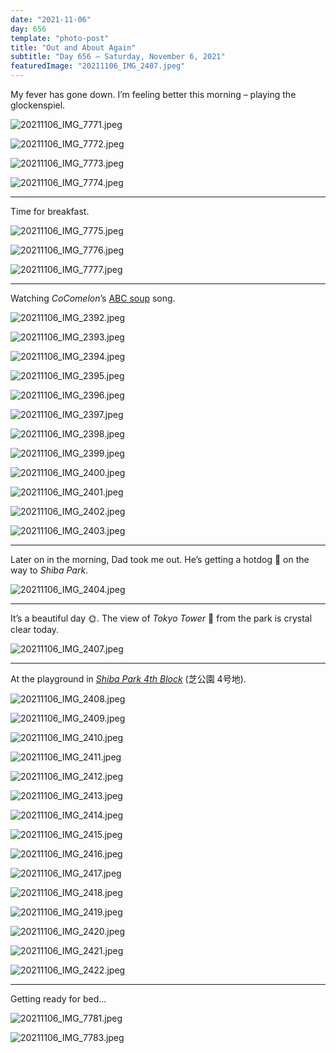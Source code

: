 ```yaml
---
date: "2021-11-06"
day: 656
template: "photo-post"
title: "Out and About Again"
subtitle: "Day 656 – Saturday, November 6, 2021"
featuredImage: "20211106_IMG_2407.jpeg"
---
```


My fever has gone down. I’m feeling better this morning – playing the glockenspiel.

![20211106_IMG_7771.jpeg](20211106_IMG_7771.jpeg)

![20211106_IMG_7772.jpeg](20211106_IMG_7772.jpeg)

![20211106_IMG_7773.jpeg](20211106_IMG_7773.jpeg)

![20211106_IMG_7774.jpeg](20211106_IMG_7774.jpeg)

<hr />

Time for breakfast.

![20211106_IMG_7775.jpeg](20211106_IMG_7775.jpeg)

![20211106_IMG_7776.jpeg](20211106_IMG_7776.jpeg)

![20211106_IMG_7777.jpeg](20211106_IMG_7777.jpeg)

<hr />

Watching *CoComelon*’s <a href="https://en.wikipedia.org/wiki/Alphabet_pasta">ABC soup</a> song.

![20211106_IMG_2392.jpeg](20211106_IMG_2392.jpeg)

![20211106_IMG_2393.jpeg](20211106_IMG_2393.jpeg)

![20211106_IMG_2394.jpeg](20211106_IMG_2394.jpeg)

![20211106_IMG_2395.jpeg](20211106_IMG_2395.jpeg)

![20211106_IMG_2396.jpeg](20211106_IMG_2396.jpeg)

![20211106_IMG_2397.jpeg](20211106_IMG_2397.jpeg)

![20211106_IMG_2398.jpeg](20211106_IMG_2398.jpeg)

![20211106_IMG_2399.jpeg](20211106_IMG_2399.jpeg)

![20211106_IMG_2400.jpeg](20211106_IMG_2400.jpeg)

![20211106_IMG_2401.jpeg](20211106_IMG_2401.jpeg)

![20211106_IMG_2402.jpeg](20211106_IMG_2402.jpeg)

![20211106_IMG_2403.jpeg](20211106_IMG_2403.jpeg)

<hr />

Later on in the morning, Dad took me out. He’s getting a hotdog 🌭 on the way to *Shiba Park*.

![20211106_IMG_2404.jpeg](20211106_IMG_2404.jpeg)

<hr />

It’s a beautiful day 🌞. The view of *Tokyo Tower* 🗼 from the park is crystal clear today.

![20211106_IMG_2407.jpeg](20211106_IMG_2407.jpeg)

<hr />

At the playground in *<a href="https://goo.gl/maps/MRHyp61nkJ3tnJoc6">Shiba Park 4th Block</a>* (芝公園 4号地).

![20211106_IMG_2408.jpeg](20211106_IMG_2408.jpeg)

![20211106_IMG_2409.jpeg](20211106_IMG_2409.jpeg)

![20211106_IMG_2410.jpeg](20211106_IMG_2410.jpeg)

![20211106_IMG_2411.jpeg](20211106_IMG_2411.jpeg)

![20211106_IMG_2412.jpeg](20211106_IMG_2412.jpeg)

![20211106_IMG_2413.jpeg](20211106_IMG_2413.jpeg)

![20211106_IMG_2414.jpeg](20211106_IMG_2414.jpeg)

![20211106_IMG_2415.jpeg](20211106_IMG_2415.jpeg)

![20211106_IMG_2416.jpeg](20211106_IMG_2416.jpeg)

![20211106_IMG_2417.jpeg](20211106_IMG_2417.jpeg)

![20211106_IMG_2418.jpeg](20211106_IMG_2418.jpeg)

![20211106_IMG_2419.jpeg](20211106_IMG_2419.jpeg)

![20211106_IMG_2420.jpeg](20211106_IMG_2420.jpeg)

![20211106_IMG_2421.jpeg](20211106_IMG_2421.jpeg)

![20211106_IMG_2422.jpeg](20211106_IMG_2422.jpeg)

<hr />

Getting ready for bed…

![20211106_IMG_7781.jpeg](20211106_IMG_7781.jpeg)

![20211106_IMG_7783.jpeg](20211106_IMG_7783.jpeg)
